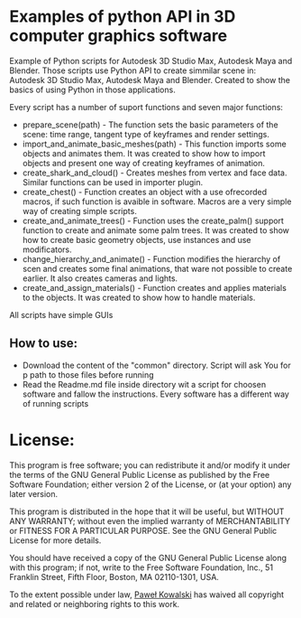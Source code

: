 # Examples of python API in 3D computer graphics software
Example of Python scripts for Autodesk 3D Studio Max, Autodesk Maya and Blender. 
Those scripts use Python API to create simmilar scene in: Autodesk 3D Studio Max, Autodesk Maya and Blender.
Created to show the basics of using Python in those applications.

Every script has a number of suport functions and seven major functions:
- prepare_scene(path) - The function sets the basic parameters of the scene: time range, tangent type of keyframes and render settings.
- import_and_animate_basic_meshes(path) - This function imports some objects and animates them. It was created to show how to import objects and present one way of creating keyframes of animation.
- create_shark_and_cloud() - Creates meshes from vertex and face data. Similar functions can be used in importer plugin.
- create_chest() - Function creates an object with a use ofrecorded macros, if such function is avaible in software. Macros are a very simple way of creating simple scripts.
- create_and_animate_trees() -  Function uses the create_palm() support function to create and animate some palm trees. It was created to show how to create basic geometry objects, use instances and use modificators.
- change_hierarchy_and_animate() -  Function modifies the hierarchy of scen and creates some final animations, that ware not possible to create earlier. It also creates cameras and lights.
- create_and_assign_materials() - Function creates and applies materials to the objects. It was created to show how to handle materials.

All scripts have simple GUIs

## How to use:

- Download the content of the "common" directory. Script will ask You for p path to those files before running
- Read the Readme.md file inside directory wit a script for choosen software and fallow the instructions. Every software has a different way of running scripts

# License:

 This program is free software; you can redistribute it and/or
 modify it under the terms of the GNU General Public License
 as published by the Free Software Foundation; either version 2
 of the License, or (at your option) any later version.

 This program is distributed in the hope that it will be useful,
 but WITHOUT ANY WARRANTY; without even the implied warranty of
 MERCHANTABILITY or FITNESS FOR A PARTICULAR PURPOSE.  See the
 GNU General Public License for more details.

 You should have received a copy of the GNU General Public License
 along with this program; if not, write to the Free Software
 Foundation, Inc., 51 Franklin Street, Fifth Floor, Boston, MA  02110-1301, USA.
 
 To the extent possible under law, [Paweł Kowalski](http://pkowalski.com) has waived all copyright and related or neighboring rights to this work.
